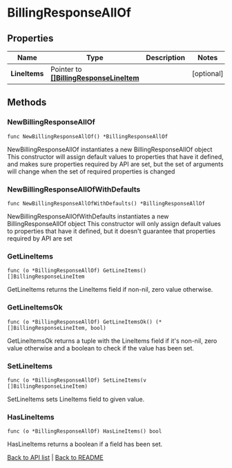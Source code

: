 # BillingResponseAllOf

## Properties

Name | Type | Description | Notes
------------ | ------------- | ------------- | -------------
**LineItems** | Pointer to [**[]BillingResponseLineItem**](BillingResponseLineItem.md) |  | [optional] 

## Methods

### NewBillingResponseAllOf

`func NewBillingResponseAllOf() *BillingResponseAllOf`

NewBillingResponseAllOf instantiates a new BillingResponseAllOf object
This constructor will assign default values to properties that have it defined,
and makes sure properties required by API are set, but the set of arguments
will change when the set of required properties is changed

### NewBillingResponseAllOfWithDefaults

`func NewBillingResponseAllOfWithDefaults() *BillingResponseAllOf`

NewBillingResponseAllOfWithDefaults instantiates a new BillingResponseAllOf object
This constructor will only assign default values to properties that have it defined,
but it doesn't guarantee that properties required by API are set

### GetLineItems

`func (o *BillingResponseAllOf) GetLineItems() []BillingResponseLineItem`

GetLineItems returns the LineItems field if non-nil, zero value otherwise.

### GetLineItemsOk

`func (o *BillingResponseAllOf) GetLineItemsOk() (*[]BillingResponseLineItem, bool)`

GetLineItemsOk returns a tuple with the LineItems field if it's non-nil, zero value otherwise
and a boolean to check if the value has been set.

### SetLineItems

`func (o *BillingResponseAllOf) SetLineItems(v []BillingResponseLineItem)`

SetLineItems sets LineItems field to given value.

### HasLineItems

`func (o *BillingResponseAllOf) HasLineItems() bool`

HasLineItems returns a boolean if a field has been set.


[Back to API list](../README.md#documentation-for-api-endpoints) | [Back to README](../README.md)
